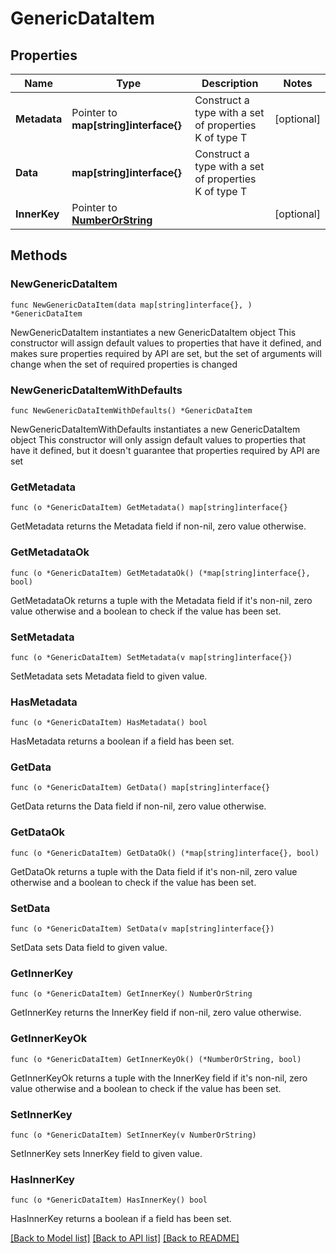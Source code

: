 # GenericDataItem

## Properties

Name | Type | Description | Notes
------------ | ------------- | ------------- | -------------
**Metadata** | Pointer to **map[string]interface{}** | Construct a type with a set of properties K of type T | [optional] 
**Data** | **map[string]interface{}** | Construct a type with a set of properties K of type T | 
**InnerKey** | Pointer to [**NumberOrString**](NumberOrString.md) |  | [optional] 

## Methods

### NewGenericDataItem

`func NewGenericDataItem(data map[string]interface{}, ) *GenericDataItem`

NewGenericDataItem instantiates a new GenericDataItem object
This constructor will assign default values to properties that have it defined,
and makes sure properties required by API are set, but the set of arguments
will change when the set of required properties is changed

### NewGenericDataItemWithDefaults

`func NewGenericDataItemWithDefaults() *GenericDataItem`

NewGenericDataItemWithDefaults instantiates a new GenericDataItem object
This constructor will only assign default values to properties that have it defined,
but it doesn't guarantee that properties required by API are set

### GetMetadata

`func (o *GenericDataItem) GetMetadata() map[string]interface{}`

GetMetadata returns the Metadata field if non-nil, zero value otherwise.

### GetMetadataOk

`func (o *GenericDataItem) GetMetadataOk() (*map[string]interface{}, bool)`

GetMetadataOk returns a tuple with the Metadata field if it's non-nil, zero value otherwise
and a boolean to check if the value has been set.

### SetMetadata

`func (o *GenericDataItem) SetMetadata(v map[string]interface{})`

SetMetadata sets Metadata field to given value.

### HasMetadata

`func (o *GenericDataItem) HasMetadata() bool`

HasMetadata returns a boolean if a field has been set.

### GetData

`func (o *GenericDataItem) GetData() map[string]interface{}`

GetData returns the Data field if non-nil, zero value otherwise.

### GetDataOk

`func (o *GenericDataItem) GetDataOk() (*map[string]interface{}, bool)`

GetDataOk returns a tuple with the Data field if it's non-nil, zero value otherwise
and a boolean to check if the value has been set.

### SetData

`func (o *GenericDataItem) SetData(v map[string]interface{})`

SetData sets Data field to given value.


### GetInnerKey

`func (o *GenericDataItem) GetInnerKey() NumberOrString`

GetInnerKey returns the InnerKey field if non-nil, zero value otherwise.

### GetInnerKeyOk

`func (o *GenericDataItem) GetInnerKeyOk() (*NumberOrString, bool)`

GetInnerKeyOk returns a tuple with the InnerKey field if it's non-nil, zero value otherwise
and a boolean to check if the value has been set.

### SetInnerKey

`func (o *GenericDataItem) SetInnerKey(v NumberOrString)`

SetInnerKey sets InnerKey field to given value.

### HasInnerKey

`func (o *GenericDataItem) HasInnerKey() bool`

HasInnerKey returns a boolean if a field has been set.


[[Back to Model list]](../README.md#documentation-for-models) [[Back to API list]](../README.md#documentation-for-api-endpoints) [[Back to README]](../README.md)


